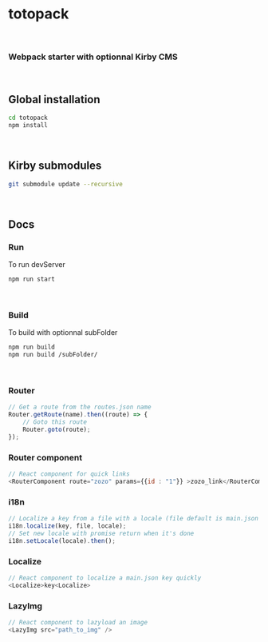 # totopack

<br>

### Webpack starter with optionnal Kirby CMS

<br>

## Global installation

```sh
cd totopack
npm install
```

<br>

## Kirby submodules
```sh
git submodule update --recursive
```

<br>

## Docs

### Run
To run devServer

```sh
npm run start
```
<br>

### Build
To build with optionnal subFolder

```sh
npm run build
npm run build /subFolder/
```
<br>

### Router
```js
// Get a route from the routes.json name
Router.getRoute(name).then((route) => {
	// Goto this route
	Router.goto(route);
});
```

### Router component
```js
// React component for quick links
<RouterComponent route="zozo" params={{id : "1"}} >zozo_link</RouterComponent>
```

### i18n
```js
// Localize a key from a file with a locale (file default is main.json & locale default is current locale)
i18n.localize(key, file, locale);
// Set new locale with promise return when it's done
i18n.setLocale(locale).then();
```

### Localize
```js
// React component to localize a main.json key quickly
<Localize>key<Localize>
```

### LazyImg
```js
// React component to lazyload an image
<LazyImg src="path_to_img" />
```